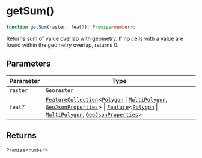 # getSum()

```ts
function getSum(raster, feat?): Promise<number>;
```

Returns sum of value overlap with geometry. If no cells with a value are found within the geometry overlap, returns 0.

## Parameters

| Parameter | Type                                                                                                                                                                                                                                                                                                                                                                                                                 |
| --------- | -------------------------------------------------------------------------------------------------------------------------------------------------------------------------------------------------------------------------------------------------------------------------------------------------------------------------------------------------------------------------------------------------------------------- |
| `raster`  | `Georaster`                                                                                                                                                                                                                                                                                                                                                                                                          |
| `feat`?   | [`FeatureCollection`](../interfaces/FeatureCollection.md)\<[`Polygon`](../interfaces/Polygon.md) \| [`MultiPolygon`](../interfaces/MultiPolygon.md), [`GeoJsonProperties`](../type-aliases/GeoJsonProperties.md)\> \| [`Feature`](../interfaces/Feature.md)\<[`Polygon`](../interfaces/Polygon.md) \| [`MultiPolygon`](../interfaces/MultiPolygon.md), [`GeoJsonProperties`](../type-aliases/GeoJsonProperties.md)\> |

## Returns

`Promise`\<`number`\>
